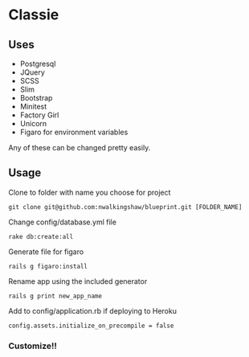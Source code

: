 Classie
=========

Uses
----

* Postgresql
* JQuery
* SCSS
* Slim
* Bootstrap
* Minitest
* Factory Girl
* Unicorn
* Figaro for environment variables

Any of these can be changed pretty easily.

Usage
-----

Clone to folder with name you choose for project
```
git clone git@github.com:nwalkingshaw/blueprint.git [FOLDER_NAME]
```

Change config/database.yml file
```
rake db:create:all  
```

Generate file for figaro
```
rails g figaro:install
```

Rename app using the included generator
```
rails g print new_app_name
```

Add to config/application.rb if deploying to Heroku
```
config.assets.initialize_on_precompile = false
```

### Customize!!
